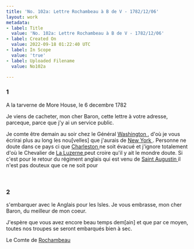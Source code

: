 ```yaml
---
title: 'No. 102a: Lettre Rochambeau à B de V - 1782/12/06'
layout: work
metadata:
- label: Title
  value: 'No. 102a: Lettre Rochambeau à B de V - 1782/12/06'
- label: Created On
  value: 2022-09-18 01:22:40 UTC
- label: In Scope
  value: 'true'
- label: Uploaded Filename
  value: No102a

---
```

<div class="pages">
<div id="page-32567511">
<h3><a name="page-32567511">1</a></h3>
<div class="page-content">
<p>A la tarverne de More House, le 6 decembre 1782</p>
<p>Je viens de cacheter, mon cher Baron, cette lettre <span class="line-break"> </span>à votre adresse, parceque, parce que j'y ai un service public.</p>
<p>Je comte être demain au soir chez le <span class="line-break"> </span>Général <a href="../subjects/32162841" title="George Washington; 1732-1799"> Washington </a>, d'où je vous <span class="line-break"> </span>écrirai plus au long les nou<span class="unclear">[velles]</span> que <span class="line-break"> </span>j'aurais de <a href="../subjects/32162830" title=" New York "> New York </a>. Personne ne doute <span class="line-break"> </span>dans ce pays ci que <a href="../subjects/32162842" title="Charleston, South Carolina"> Charleston </a> ne soit <span class="line-break"> </span>évacué et j'ignore totalement d'où le Chevalier<span class="line-break"> </span>de <a href="../subjects/32166453" title="Ann-César de la Luzerne; 1741-1791"> La Luzerne </a> peut croire qu'il y ait <span class="line-break"> </span>le mondre doute. Si c'est pour le retour du <span class="line-break"> </span>régiment anglais qui est venu de <a href="../subjects/32162843" title="Saint Augustine, Florida"> Saint Augustin </a> <span class="line-break"> </span>il n'est pas douteux que ce ne soit pour </p>
</div>
</div>
<br />
<div id="page-32567512">
<h3><a name="page-32567512">2</a></h3>
<div class="page-content">
<p>s'embarquer avec le Anglais pour les Isles. <span class="line-break"> </span>Je vous embrasse, mon cher Baron, du <span class="line-break"> </span>meilleur de mon coeur.</p>
<p>J'espère que vous avez encore beau temps <span class="line-break"> </span>dem<span class="unclear">[ain]</span> et que par ce moyen, toutes nos <span class="line-break"> </span>troupes se seront embarqués bien à sec.</p>
<p>Le Comte de <a href="../subjects/32166229" title="Jean-Baptiste Donatien de Vimeur de Rochambeau; 1725-1807"> Rochambeau </a></p>
</div>
</div>
<br />
</div>
